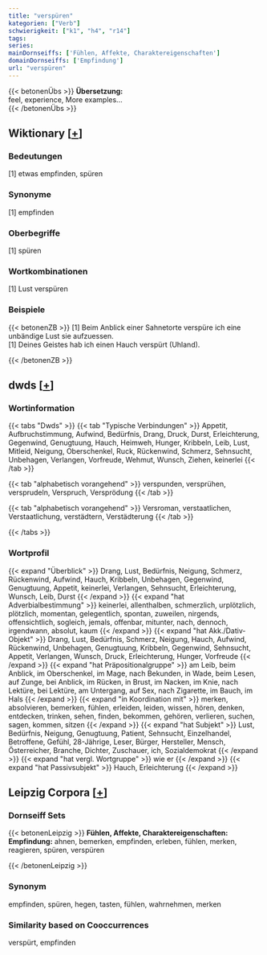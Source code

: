```yaml
---
title: "verspüren"
kategorien: ["Verb"]
schwierigkeit: ["k1", "h4", "r14"]
tags:
series:
mainDornseiffs: ['Fühlen, Affekte, Charaktereigenschaften']
domainDornseiffs: ['Empfindung']
url: "verspüren"
---
```


{{< betonenÜbs >}}
**Übersetzung:**  
feel, experience, More examples...  
{{< /betonenÜbs >}}

## Wiktionary [[+](https://de.wiktionary.org/wiki/verspüren)]

### Bedeutungen
[1] etwas empfinden, spüren  

### Synonyme
[1] empfinden  

### Oberbegriffe
[1] spüren  

### Wortkombinationen
[1] Lust verspüren  

### Beispiele
{{< betonenZB >}}
[1] Beim Anblick einer Sahnetorte verspüre ich eine unbändige Lust sie aufzuessen.  
[1] Deines Geistes hab ich einen Hauch verspürt (Uhland).  

{{< /betonenZB >}}


## dwds [[+](https://www.dwds.de/wb/verspüren)]

### Wortinformation
{{< tabs "Dwds" >}}
{{< tab "Typische Verbindungen" >}}
Appetit, Aufbruchstimmung, Aufwind, Bedürfnis, Drang, Druck, Durst, Erleichterung, Gegenwind, Genugtuung, Hauch, Heimweh, Hunger, Kribbeln, Leib, Lust, Mitleid, Neigung, Oberschenkel, Ruck, Rückenwind, Schmerz, Sehnsucht, Unbehagen, Verlangen, Vorfreude, Wehmut, Wunsch, Ziehen, keinerlei
{{< /tab >}}

{{< tab "alphabetisch vorangehend" >}}
verspunden, versprühen, versprudeln, Verspruch, Versprödung
{{< /tab >}}

{{< tab "alphabetisch vorangehend" >}}
Versroman, verstaatlichen, Verstaatlichung, verstädtern, Verstädterung
{{< /tab >}}

{{< /tabs >}}

### Wortprofil
{{< expand "Überblick" >}} Drang, Lust, Bedürfnis, Neigung, Schmerz, Rückenwind, Aufwind, Hauch, Kribbeln, Unbehagen, Gegenwind, Genugtuung, Appetit, keinerlei, Verlangen, Sehnsucht, Erleichterung, Wunsch, Leib, Durst {{< /expand >}}
{{< expand "hat Adverbialbestimmung" >}} keinerlei, allenthalben, schmerzlich, urplötzlich, plötzlich, momentan, gelegentlich, spontan, zuweilen, nirgends, offensichtlich, sogleich, jemals, offenbar, mitunter, nach, dennoch, irgendwann, absolut, kaum {{< /expand >}}
{{< expand "hat Akk./Dativ-Objekt" >}} Drang, Lust, Bedürfnis, Schmerz, Neigung, Hauch, Aufwind, Rückenwind, Unbehagen, Genugtuung, Kribbeln, Gegenwind, Sehnsucht, Appetit, Verlangen, Wunsch, Druck, Erleichterung, Hunger, Vorfreude {{< /expand >}}
{{< expand "hat Präpositionalgruppe" >}} am Leib, beim Anblick, im Oberschenkel, im Mage, nach Bekunden, in Wade, beim Lesen, auf Zunge, bei Anblick, im Rücken, in Brust, im Nacken, im Knie, nach Lektüre, bei Lektüre, am Untergang, auf Sex, nach Zigarette, im Bauch, im Hals {{< /expand >}}
{{< expand "in Koordination mit" >}} merken, absolvieren, bemerken, fühlen, erleiden, leiden, wissen, hören, denken, entdecken, trinken, sehen, finden, bekommen, gehören, verlieren, suchen, sagen, kommen, sitzen {{< /expand >}}
{{< expand "hat Subjekt" >}} Lust, Bedürfnis, Neigung, Genugtuung, Patient, Sehnsucht, Einzelhandel, Betroffene, Gefühl, 28-Jährige, Leser, Bürger, Hersteller, Mensch, Österreicher, Branche, Dichter, Zuschauer, ich, Sozialdemokrat {{< /expand >}}
{{< expand "hat vergl. Wortgruppe" >}} wie er {{< /expand >}}
{{< expand "hat Passivsubjekt" >}} Hauch, Erleichterung {{< /expand >}}

## Leipzig Corpora [[+](https://corpora.uni-leipzig.de/en/res?word=verspüren&corpusId=deu_newscrawl-public_2018)]

### Dornseiff Sets
{{< betonenLeipzig >}}
**Fühlen, Affekte, Charaktereigenschaften:**  
**Empfindung:** ahnen, bemerken, empfinden, erleben, fühlen, merken, reagieren, spüren, verspüren  

{{< /betonenLeipzig >}}

### Synonym
empfinden, spüren, hegen, tasten, fühlen, wahrnehmen, merken


### Similarity based on Cooccurrences
verspürt, empfinden

